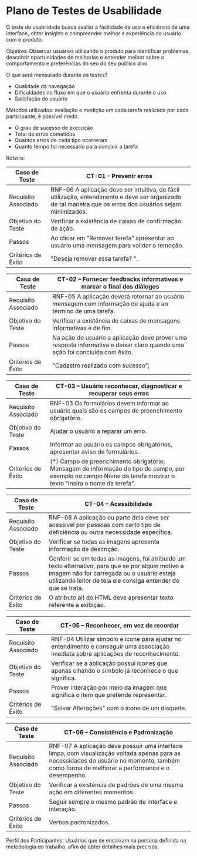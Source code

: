 # Plano de Testes de Usabilidade

O teste de usabilidade busca avaliar a facilidade de uso e eficiência de uma interface, obter insights e compreender melhor a experiência do usuário com o produto.

Objetivo:
Observar usuários utilizando o produto para identificar problemas, descobrir oportunidades de melhorias e entender melhor sobre o comportamento e preferências do seu do seu público alvo.

O que será mensurado durante os testes?
  - Qualidade da navegação
  - Dificuldades no fluxo em que o usuário enfrenta durante o uso 
  - Satisfação do usuário

Métodos utilizados: avaliação e medição  em cada tarefa realizada por cada participante, é possível medir.

   - O grau de sucesso de execução
   - Total de erros cometidos
   - Quantos erros de cada tipo ocorreram
   - Quanto tempo foi necessário para concluir a tarefa

Roteiro:

| Caso de Teste       | CT-01 – Prevenir erros                                                                                                                                     |
| ------------------- | ---------------------------------------------------------------------------------------------------------------------------------------------------------- |
| Requisito Associado | RNF-06 A aplicação deve ser intuitiva, de fácil utilização, entendimento e deve ser organizado de tal maneira que os erros dos usuários sejam minimizados. |
| Objetivo do Teste   | Verificar a existência de caixas de confirmação de ação.                                                                                                   |
| Passos              | Ao clicar em "Remover terefa” apresentar ao usuário uma mensagem para validar o remoção.                                                                   |
| Critérios de Êxito  | "Deseja remover essa tarefa? ".                                                                                                                            |

| Caso de Teste       | CT-02 – Fornecer feedbacks informativos e marcar o final dos diálogos                                                       |
| ------------------- | --------------------------------------------------------------------------------------------------------------------------- |
| Requisito Associado | RNF-05 A aplicação deverá retornar ao usuário mensagem com informação de ajuda e ao término de uma tarefa.                  |
| Objetivo do Teste   | Verificar a existência de caixas de mensagens informativas e de fim.                                                        |
| Passos              | Na ação do usuário a aplicação deve prover uma resposta informativa e deixar claro quando uma ação foi concluída com êxito. |
| Critérios de Êxito  | "Cadastro realizado com sucesso";                                                                                           |

| Caso de Teste       | CT-03 – Usuário reconhecer, diagnosticar e recuperar seus erros                                                                                                 |
| ------------------- | --------------------------------------------------------------------------------------------------------------------------------------------------------------- |
| Requisito Associado | RNF-03 Os formulários devem informar ao usuário quais são os campos de preenchimento obrigatório.                                                               |
| Objetivo do Teste   | Ajudar o usuário a reparar um erro.                                                                                                                             |
| Passos              | Informar ao usuário os campos obrigatórios, apresentar aviso de formulários.                                                                                    |
| Critérios de Êxito  | (*) Campo de preenchimento obrigatório; Mensagem de informação do tipo do campo, por exemplo no campo Nome da terefa mostrar o texto “Insira o nome da terefa”. |

| Caso de Teste       | CT-04 – Acessibilidade                                                                                                                                                                                           |
| ------------------- | ---------------------------------------------------------------------------------------------------------------------------------------------------------------------------------------------------------------- |
| Requisito Associado | RNF-08 A aplicação ou parte dela deve ser acessível por pessoas com certo tipo de deficiência ou outra necessidade específica.                                                                                   |
| Objetivo do Teste   | Verificar se todas as imagens apresenta informação de descrição.                                                                                                                                                 |
| Passos              | Conferir se em todas as imagens, foi atribuído um texto alternativo, para que se por algum motivo a imagem não for carregada ou o usuário esteja utilizando leitor de tela ele consiga entender do que se trata. |
| Critérios de Êxito  | O atributo alt do HTML deve apresentar texto referente a exibição.                                                                                                                                               |

| Caso de Teste       | CT-05 – Reconhecer, em vez de recordar                                                                                              |
| ------------------- | ----------------------------------------------------------------------------------------------------------------------------------- |
| Requisito Associado | RNF-04 Utilizar símbolo e ícone para ajudar no entendimento e conseguir uma associação imediata sobre aplicações de reconhecimento. |
| Objetivo do Teste   | Verificar se a aplicação possui ícones que apenas olhando o símbolo já reconhece o que significa.                                   |
| Passos              | Prover interação por meio da imagem que significa o item que pretende representar.                                                  |
| Critérios de Êxito  | "Salvar Alterações" com o ícone de um disquete.                                                                                     |

| Caso de Teste       | CT-06 – Consistência e Padronização                                                                                                                                                          |
| ------------------- | -------------------------------------------------------------------------------------------------------------------------------------------------------------------------------------------- |
| Requisito Associado | RNF-07 A aplicação deve possuir uma interface limpa, com visualização voltada apenas para as necessidades do usuário no momento, também como forma de melhorar a performance e o desempenho. |
| Objetivo do Teste   | Verificar a existência de padrões de uma mesma ação em diferentes momentos.                                                                                                                  |
| Passos              | Seguir sempre o mesmo padrão de interface e interação.                                                                                                                                       |
| Critérios de Êxito  | Verbos padronizados.                                                                                                




Perfil dos Participantes: Usuários que se encaixam na persona definida na metodologia do trabalho, afim de obter detalhes mais precisos.
